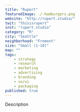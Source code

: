 ```yaml
---
title: "Rupert"
featuredImage: ./-hamburgers.png
website: "http://rupert.studio/"
twit: "thisisrupert"
inst: "rupert.studio"
category: "R"
city: "Seattle"
neighborhood: "Fremont"
size: "Small (1-10)"
map: ""
tags:
    - strategy
    - research
    - marketing
    - advertising
    - branding
    - ux/ui
    - packaging
published: true
---
```


Description
